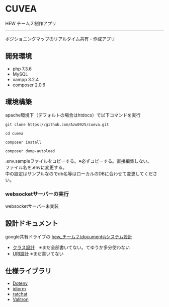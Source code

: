 # CUVEA
HEW チーム２制作アプリ  

---

ポジショニングマップのリアルタイム共有・作成アプリ

## 開発環境

- php 7.3.6
- MySQL
- xampp 3.2.4
- composer 2.0.6

## 環境構築

apache環境下（デフォルトの場合はhtdocs）で以下コマンドを実行

```
git clone https://github.com/Azu0925/cueva.git

cd cueva

composer install

composer dump-autoload

```

.env.sampleファイルをコピーする。※必ずコピーする。直接編集しない。  
ファイル名を.envに変更する。  
中の設定はサンプルなのでdb名等はローカルのDBに合わせて変更してください。

### websocketサーバーの実行

websocketサーバー未実装

## 設計ドキュメント
google共有ドライブの [hew_チーム２\documents\システム設計](https://drive.google.com/drive/u/0/folders/1OdVOA8lQhCEX5xLRV1eHHmye0z2oL5iC)   

- [クラス設計](https://docs.google.com/spreadsheets/d/1DSekoGfacdyXfhJCMJ6LPnOv8QyaFyjz09yHzwA6Edw/edit#gid=0)　※まだ全部書いてない。てゆうか多分使わない
- [URI設計](https://docs.google.com/spreadsheets/d/1ntQswypzLi_ubRAX6D7sdibndYA8jIGEHbl8psTHTBg/edit#gid=0) ※まだ書いてない

## 仕様ライブラリ
- [Dotenv](https://github.com/vlucas/phpdotenv)
- [idiorm](https://idiorm.readthedocs.io/en/latest/index.html)
- [ratchat](http://socketo.me/)
- [Valitron](https://github.com/vlucas/valitron)
